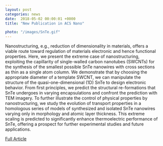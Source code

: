 ```yaml
---                                                                                                                                                                                      
layout: post                                                                                                                                                                             
categories: news                                                                                                                                                                 
date:  2018-05-02 00:00:01 +0000                                                                                                                                                       
title: "New Publication in ACS Nano"

photo: "/images/SnTe.gif"
---            
```



Nanostructuring, e.g., reduction of dimensionality in materials, offers a viable route toward regulation of materials electronic and hence functional properties. Here, we present the extreme case of nanostructuring, exploiting the capillarity of single-walled carbon nanotubes (SWCNTs) for the synthesis of the smallest possible SnTe nanowires with cross sections as thin as a single atom column. We demonstrate that by choosing the appropriate diameter of a template SWCNT, we can manipulate the structure of the quasi-one-dimensional (1D) SnTe to design electronic behavior. From first principles, we predict the structural re-formations that SnTe undergoes in varying encapsulations and confront the prediction with TEM imagery. To further illustrate the control of physical properties by nanostructuring, we study the evolution of transport properties in a homologous series of models of synthesized and isolated SnTe nanowires varying only in morphology and atomic layer thickness. This extreme scaling is predicted to significantly enhance thermoelectric performance of SnTe, offering a prospect for further experimental studies and future applications.

<a href="https://pubs.acs.org/doi/10.1021/acsnano.8b02261">Full Article</a>
